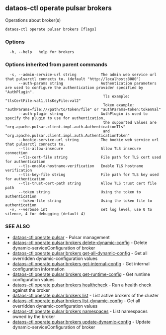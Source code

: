 ## dataos-ctl operate pulsar brokers

Operations about broker(s)

```
dataos-ctl operate pulsar brokers [flags]
```

### Options

```
  -h, --help   help for brokers
```

### Options inherited from parent commands

```
  -s, --admin-service-url string           The admin web service url that pulsarctl connects to. (default "http://localhost:8080")
      --auth-params string                 Authentication parameters are used to configure the authentication provider specified by "AuthPlugin".
                                            Tls example: "tlsCertFile:val1,tlsKeyFile:val2"
                                            Token example: "authParams=file:///path/to/token/file" or "authParams=token:tokenVal"
      --auth-plugin string                 AuthPlugin is used to specify the plugin to use for authentication,
                                            the supported values are "org.apache.pulsar.client.impl.auth.AuthenticationTls"
                                            and "org.apache.pulsar.client.impl.auth.AuthenticationToken"
      --bookie-service-url string          The bookie web service url that pulsarctl connects to.
      --tls-allow-insecure                 Allow TLS insecure connection
      --tls-cert-file string               File path for TLS cert used for authentication
      --tls-enable-hostname-verification   Enable TLS hostname verification
      --tls-key-file string                File path for TLS key used for authentication
      --tls-trust-cert-path string         Allow TLS trust cert file path
      --token string                       Using the token to authentication
      --token-file string                  Using the token file to authentication
  -v, --verbose int                        set log level, use 0 to silence, 4 for debugging (default 4)
```

### SEE ALSO

* [dataos-ctl operate pulsar](dataos-ctl_operate_pulsar.md)	 - Pulsar management
* [dataos-ctl operate pulsar brokers delete-dynamic-config](dataos-ctl_operate_pulsar_brokers_delete-dynamic-config.md)	 - Delete dynamic-serviceConfiguration of broker
* [dataos-ctl operate pulsar brokers get-all-dynamic-config](dataos-ctl_operate_pulsar_brokers_get-all-dynamic-config.md)	 - Get all overridden dynamic-configuration values
* [dataos-ctl operate pulsar brokers get-internal-config](dataos-ctl_operate_pulsar_brokers_get-internal-config.md)	 - Get internal configuration information
* [dataos-ctl operate pulsar brokers get-runtime-config](dataos-ctl_operate_pulsar_brokers_get-runtime-config.md)	 - Get runtime configuration values
* [dataos-ctl operate pulsar brokers healthcheck](dataos-ctl_operate_pulsar_brokers_healthcheck.md)	 - Run a health check against the broker
* [dataos-ctl operate pulsar brokers list](dataos-ctl_operate_pulsar_brokers_list.md)	 - List active brokers of the cluster
* [dataos-ctl operate pulsar brokers list-dynamic-config](dataos-ctl_operate_pulsar_brokers_list-dynamic-config.md)	 - Get all overridden dynamic-configuration values
* [dataos-ctl operate pulsar brokers namespaces](dataos-ctl_operate_pulsar_brokers_namespaces.md)	 - List namespaces owned by the broker
* [dataos-ctl operate pulsar brokers update-dynamic-config](dataos-ctl_operate_pulsar_brokers_update-dynamic-config.md)	 - Update dynamic-serviceConfiguration of broker

